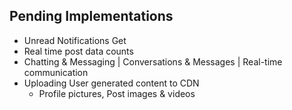 ## Pending Implementations
- Unread Notifications Get
- Real time post data counts
- Chatting & Messaging | Conversations & Messages | Real-time communication
- Uploading User generated content to CDN
  - Profile pictures, Post images & videos
